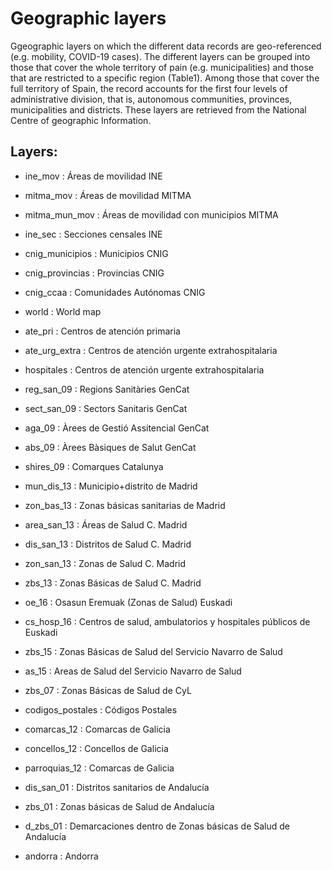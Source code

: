 # Geographic layers

Ggeographic layers on which the different data records are geo-referenced (e.g. mobility, COVID-19 cases). The different layers can be grouped into those that cover the whole territory of pain (e.g. municipalities) and those that are restricted to a specific region (Table1). Among those that cover the full territory of Spain, the record accounts for the first four levels of administrative division, that is, autonomous communities, provinces, municipalities and districts. These layers are retrieved from the National Centre of geographic Information.


## Layers:

- ine_mov : Áreas de movilidad INE

- mitma_mov : Áreas de movilidad MITMA

- mitma_mun_mov : Áreas de movilidad con municipios MITMA

- ine_sec : Secciones censales INE

- cnig_municipios : Municipios CNIG
- cnig_provincias : Provincias CNIG
- cnig_ccaa : Comunidades Autónomas CNIG

- world : World map

- ate_pri : Centros de atención primaria

- ate_urg_extra : Centros de atención urgente extrahospitalaria

- hospitales : Centros de atención urgente extrahospitalaria

- reg_san_09 : Regions Sanitàries GenCat
- sect_san_09 : Sectors Sanitaris GenCat
- aga_09 : Àrees de Gestió Assitencial GenCat
- abs_09 : Àrees Bàsiques de Salut GenCat
- shires_09 : Comarques Catalunya

- mun_dis_13 : Municipio+distrito de Madrid
- zon_bas_13 : Zonas básicas sanitarias de Madrid
- area_san_13 : Áreas de Salud C. Madrid
- dis_san_13 : Distritos de Salud C. Madrid
- zon_san_13 : Zonas de Salud C. Madrid
- zbs_13 : Zonas Básicas de Salud C. Madrid

- oe_16 : Osasun Eremuak (Zonas de Salud) Euskadi
- cs_hosp_16 : Centros de salud, ambulatorios y hospitales públicos de Euskadi

- zbs_15 : Zonas Básicas de Salud del Servicio Navarro de Salud
- as_15 : Areas de Salud del Servicio Navarro de Salud

- zbs_07 : Zonas Básicas de Salud de CyL

- codigos_postales : Códigos Postales

- comarcas_12 : Comarcas de Galicia
- concellos_12 : Concellos de Galicia
- parroquias_12 : Comarcas de Galicia

- dis_san_01 : Distritos sanitarios de Andalucía
- zbs_01 : Zonas básicas de Salud de Andalucía
- d_zbs_01 : Demarcaciones dentro de Zonas básicas de Salud de Andalucía
- andorra : Andorra
